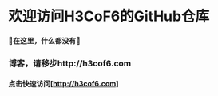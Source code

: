# 欢迎访问H3CoF6的GitHub仓库
####   🌟在这里，什么都没有🌟

### 博客，请移步http://h3cof6.com
####     点击快速访问[http://h3cof6.com]
